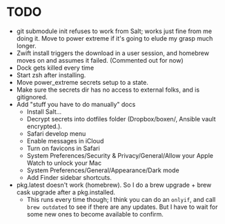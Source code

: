 # TODO
- git submodule init refuses to work from Salt; works just fine from me doing
  it. Move to power extreme if it's going to elude my grasp much longer.
- Zwift install triggers the download in a user session, and homebrew moves on
  and assumes it failed. (Commented out for now)
- Dock gets killed every time
- Start zsh after installing.
- Move power_extreme secrets setup to a state.
- Make sure the secrets dir has no access to external folks, and is gitignored.
- Add "stuff you have to do manually" docs
	- Install Salt...
	- Decrypt secrets into dotfiles folder (Dropbox/boxen/, Ansible vault
	  encrypted.).
	- Safari develop menu
	- Enable messages in iCloud
	- Turn on favicons in Safari
	- System Preferences/Security & Privacy/General/Allow your Apple Watch to
	  unlock your Mac
	- System Preferences/General/Appearance/Dark mode
	- Add Finder sidebar shortcuts.
- pkg.latest doesn't work (homebrew). So I do a brew upgrade + brew cask
  upgrade after a pkg.installed.
	- This runs every time though; I think you can do an `onlyif`, and call
	  `brew outdated` to see if there are any updates. But I have to wait for
	  some new ones to become available to confirm.
